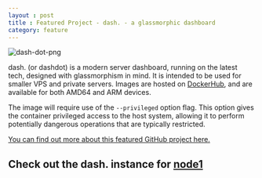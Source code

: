 ```yaml
---
layout : post
title : Featured Project - dash. - a glassmorphic dashboard
category: feature
---
```


![dash-dot-png]

dash. (or dashdot) is a modern server dashboard, running on the latest tech, designed with glassmorphism in mind. It is intended to be used for smaller VPS and private servers. Images are hosted on [DockerHub][dockerhub], and are available for both AMD64 and ARM devices.

The image will require use of the `--privileged` option flag. This option gives the container privileged access to the host system, allowing it to perform potentially dangerous operations that are typically restricted.

[You can find out more about this featured GitHub project here.][github]

## Check out the dash. instance for [node1][node1]

[node1]:https://node1.michaellamb.dev
[github]:https://github.com/MauriceNino/dashdot
[dockerhub]:https://hub.docker.com/r/mauricenino/dashdot
[dash-dot-png]:https://github.com/MauriceNino/dashdot/blob/main/.github/images/banner_muted.png?raw=true
